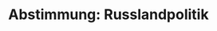 ---
abstimmung:
  abstimmung: 2
  bundestagssitzung: 121
  datum: 24. Oktober 2019
  legislaturperiode: 19
categories:
- Todo
data:
- title: Abstimmungsergebnis 20191024_2-data.pdf
  url: /res/2021-btw/abstimmungsergebnisse/20191024_2-data.pdf
- title: Abstimmungsergebnis 20191024_2_xls-data.xlsx
  url: /res/2021-btw/abstimmungsergebnisse/20191024_2_xls-data.xlsx
- title: Abstimmungsergebnis 20191024_2_xls-data.csv
  url: /res/2021-btw/abstimmungsergebnisse/csv/20191024_2_xls-data.csv
ergebnis:
  AfD:
    enthaltung: 0
    gesamt: 91
    ja: 0
    nein: 75
    nichtabgegeben: 16
    ungueltig: 0
  Bündnis 90/Die Grünen:
    enthaltung: 0
    gesamt: 67
    ja: 59
    nein: 0
    nichtabgegeben: 8
    ungueltig: 0
  Die Linke:
    enthaltung: 0
    gesamt: 69
    ja: 60
    nein: 0
    nichtabgegeben: 9
    ungueltig: 0
  FDP:
    enthaltung: 0
    gesamt: 80
    ja: 68
    nein: 0
    nichtabgegeben: 12
    ungueltig: 0
  cdu/csu:
    enthaltung: 1
    gesamt: 246
    ja: 221
    nein: 0
    nichtabgegeben: 24
    ungueltig: 0
  file: 20191024_2_xls-data.xlsx
  fraktionslos:
    enthaltung: 0
    gesamt: 4
    ja: 1
    nein: 0
    nichtabgegeben: 3
    ungueltig: 0
  spd:
    enthaltung: 0
    gesamt: 151
    ja: 126
    nein: 0
    nichtabgegeben: 25
    ungueltig: 0
layout: abstimmung
links:
- title: Link zu bundestag.de
  url: https://www.bundestag.de/parlament/plenum/abstimmung/abstimmung?id=626
preview: 'Deutscher Bundestag


  121. Sitzung des Deutschen Bundestages

  am Donnerstag, 24. Oktober 2019


  Endgültiges Ergebnis der Namentlichen Abstimmung Nr. 2


  Beschlussempfehlung des Auswärtigen Ausschusses (3. Ausschuss) zu dem Antrag der

  Abgeordneten Dr. Anton Friesen, Dr. Robby Schlund, Armin-Paulus Hampel, weiterer

  Abgeordneter und der Fraktion der AfD

  Für eine neue Russlandpolitik - Kooperation statt Konfrontation

  Drs. 19/7427 und 19/11185'
tags:
- Todo
title: 'Abstimmung: Russlandpolitik'
---